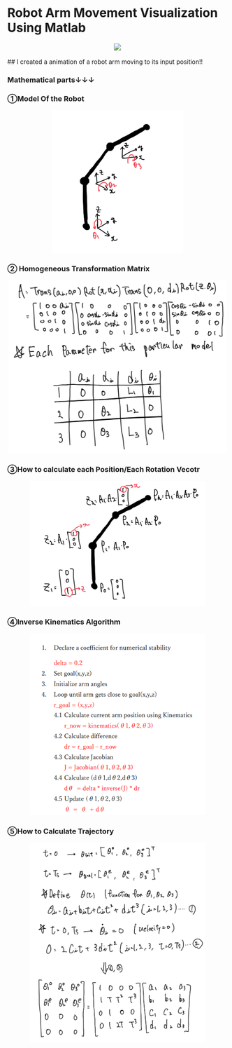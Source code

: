 # Robot Arm Movement Visualization Using Matlab

<p align="center">
  <img src="pics/IMG_2404_AdobeExpress.gif" />
</p>
## I created a animation of a robot arm moving to its input position!!

### Mathematical parts↓↓↓
### ①Model Of the Robot
<p align="center">
  <img src="pics/model.jpg" width="300" />
</p>

### ② Homogeneous Transformation Matrix
<p align="center">
  <img src="pics/Homogeneous.jpg" width="500" />
</p>

### ③How to calculate each Position/Each Rotation Vecotr
<p align="center">
  <img src="pics/position_rotation.jpg" width="400" />
</p>

### ④Inverse Kinematics Algorithm
<p align="center">
  <img src="pics/inv_kinematics.png" width="400" />
</p>

### ⑤How to Calculate Trajectory
<p align="center">
  <img src="pics/trajectory.jpg" width="400" />
</p>


